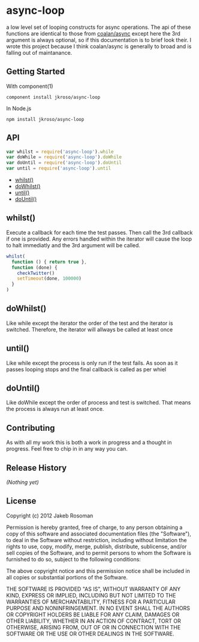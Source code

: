 # async-loop

a low level set of looping constructs for async operations. The api of these functions are identical to those from [coalan/async](https://github.com/caolan/async) except here the 3rd argument is always optional, so if this documentation is to brief look their. I wrote this project because I think coalan/async is generally to broad and is falling out of maintanance.

## Getting Started

With component(1) 

`component install jkroso/async-loop`

In Node.js 

`npm install jkroso/async-loop`

## API

```javascript
var whilst = require('async-loop').while
var doWhile = require('async-loop').doWhile
var doUntil = require('async-loop').doUntil
var until = require('async-loop').until
```
  - [whilst()](#whilst)
  - [doWhilst()](#dowhilst)
  - [until()](#until)
  - [doUntil()](#dountil)

## whilst()

  Execute a callback for each time the test passes. Then call the 3rd callback
  if one is provided. Any errors handled within the iterator will cause the loop
  to halt immediatly and the 3rd argument will be called.
  
```js
whilst(
  function () { return true },
  function (done) {
    checkTwitter()
    setTimeout(done, 100000)
  }
)
```

## doWhilst()

  Like while except the iterator the order of the test and the iterator is switched.
  Therefore, the iterator will allways be called at least once

## until()

  Like while except the process is only run if the test fails. As soon as it 
  passes looping stops and the final callback is called as per whiel

## doUntil()

  Like doWhile except the order of process and test is switched. That means the 
  process is always run at least once.

## Contributing
As with all my work this is both a work in progress and a thought in progress. Feel free to chip in in any way you can.

## Release History
_(Nothing yet)_

## License
Copyright (c) 2012 Jakeb Rosoman

Permission is hereby granted, free of charge, to any person
obtaining a copy of this software and associated documentation
files (the "Software"), to deal in the Software without
restriction, including without limitation the rights to use,
copy, modify, merge, publish, distribute, sublicense, and/or sell
copies of the Software, and to permit persons to whom the
Software is furnished to do so, subject to the following
conditions:

The above copyright notice and this permission notice shall be
included in all copies or substantial portions of the Software.

THE SOFTWARE IS PROVIDED "AS IS", WITHOUT WARRANTY OF ANY KIND,
EXPRESS OR IMPLIED, INCLUDING BUT NOT LIMITED TO THE WARRANTIES
OF MERCHANTABILITY, FITNESS FOR A PARTICULAR PURPOSE AND
NONINFRINGEMENT. IN NO EVENT SHALL THE AUTHORS OR COPYRIGHT
HOLDERS BE LIABLE FOR ANY CLAIM, DAMAGES OR OTHER LIABILITY,
WHETHER IN AN ACTION OF CONTRACT, TORT OR OTHERWISE, ARISING
FROM, OUT OF OR IN CONNECTION WITH THE SOFTWARE OR THE USE OR
OTHER DEALINGS IN THE SOFTWARE.
